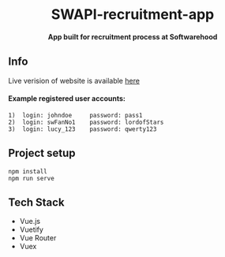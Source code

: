 <h1 align="center">SWAPI-recruitment-app</h1>
<h4 align="center">App built for recruitment process at Softwarehood</h4>

## Info
Live verision of website is available [here](https://boring-edison-6f1d39.netlify.com/login)

#### Example registered user accounts:
```
1)  login: johndoe     password: pass1
2)  login: swFanNo1    password: lordofStars
3)  login: lucy_123    password: qwerty123
```

## Project setup
```
npm install
npm run serve
```

## Tech Stack
* Vue.js
* Vuetify
* Vue Router
* Vuex
